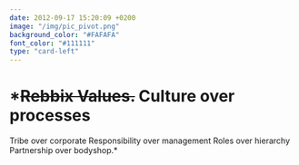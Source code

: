 ```yaml
---
date: 2012-09-17 15:20:09 +0200
image: "/img/pic_pivot.png"
background_color: "#FAFAFA"
font_color: "#111111"
type: "card-left"
---
```

# *~~Rebbix Values.~~ Culture over processes
Tribe over corporate
Responsibility over management
Roles over hierarchy
Partnership over bodyshop.*
